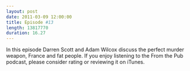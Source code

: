```yaml
---
layout: post
date: 2011-03-09 12:00:00
title: Episode #13
length: 13817770
duration: 16.27
---
```


In this episode Darren Scott and Adam Wilcox discuss the perfect murder weapon, France and fat people. If you enjoy listening to the From the Pub podcast, please consider rating or reviewing it on iTunes.